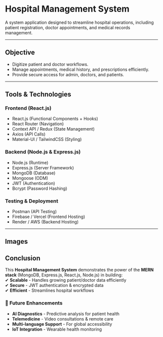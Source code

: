 # Hospital Management System  

A system application designed to streamline hospital operations, including patient registration, doctor appointments, and medical records management.  

---

##  **Objective**  
- Digitize patient and doctor workflows.  
- Manage appointments, medical history, and prescriptions efficiently.  
- Provide secure access for admin, doctors, and patients.  

---

## **Tools & Technologies**  

### **Frontend (React.js)**  
- React.js (Functional Components + Hooks)  
- React Router (Navigation)  
- Context API / Redux (State Management)  
- Axios (API Calls)  
- Material-UI / TailwindCSS (Styling)  

### **Backend (Node.js & Express.js)**  
- Node.js (Runtime)  
- Express.js (Server Framework)  
- MongoDB (Database)  
- Mongoose (ODM)  
- JWT (Authentication)  
- Bcrypt (Password Hashing)  

### **Testing & Deployment**  
- Postman (API Testing)  
- Firebase / Vercel (Frontend Hosting)  
- Render / AWS (Backend Hosting)  

---

## Images

## Conclusion
This **Hospital Management System** demonstrates the power of the **MERN stack** (MongoDB, Express.js, React.js, Node.js) in building:  
✔ **Scalable** - Handles growing patient/doctor data efficiently  
✔ **Secure** - JWT authentication & encrypted data  
✔ **Efficient** - Streamlines hospital workflows  

### 🔮 Future Enhancements  
- **AI Diagnostics** - Predictive analysis for patient health  
- **Telemedicine** - Video consultations & remote care  
- **Multi-language Support** - For global accessibility  
- **IoT Integration** - Wearable health monitoring  
